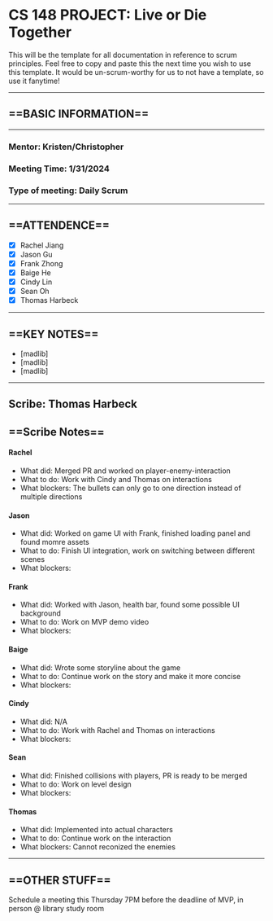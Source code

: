 # CS 148 PROJECT: Live or Die Together

This will be the template for all documentation in reference to scrum principles. Feel free to copy and paste this the next time you wish to use this template. It would be un-scrum-worthy for us to not have a template, so use it fanytime!

_____________________________________________________________________________
## ==BASIC INFORMATION==
_____________________________________________________________________________
### Mentor: Kristen/Christopher
### Meeting Time: 1/31/2024
### Type of meeting: Daily Scrum
_____________________________________________________________________________
## ==ATTENDENCE==
- [x] Rachel Jiang
- [x] Jason Gu
- [x] Frank Zhong
- [x] Baige He
- [x] Cindy Lin
- [x] Sean Oh
- [x] Thomas Harbeck
_____________________________________________________________________________

## ==KEY NOTES==
- [madlib]
- [madlib]
- [madlib]
_____________________________________________________________________________

## Scribe: Thomas Harbeck

## ==Scribe Notes==

#### Rachel
- What did: Merged PR and worked on player-enemy-interaction
- What to do: Work with Cindy and Thomas on interactions
- What blockers: The bullets can only go to one direction instead of multiple directions

#### Jason
- What did: Worked on game UI with Frank, finished loading panel and found momre assets
- What to do: Finish UI integration, work on switching between different scenes
- What blockers:

#### Frank
- What did: Worked with Jason, health bar, found some possible UI background
- What to do: Work on MVP demo video
- What blockers:

#### Baige
- What did: Wrote some storyline about the game
- What to do: Continue work on the story and make it more concise
- What blockers:

#### Cindy
- What did: N/A
- What to do: Work with Rachel and Thomas on interactions
- What blockers:

#### Sean
- What did: Finished collisions with players, PR is ready to be merged
- What to do: Work on level design
- What blockers:

#### Thomas
- What did: Implemented into actual characters
- What to do: Continue work on the interaction
- What blockers: Cannot reconized the enemies

_____________________________________________________________________________

## ==OTHER STUFF==
Schedule a meeting this Thursday 7PM before the deadline of MVP, in person @ library study room
